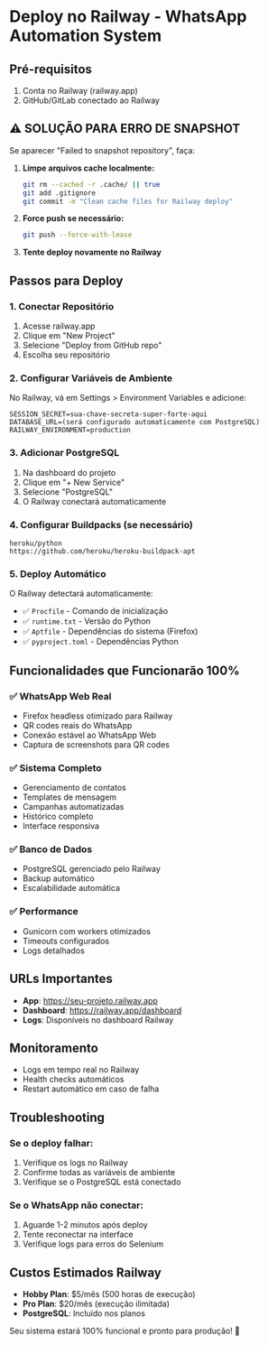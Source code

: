 # Deploy no Railway - WhatsApp Automation System

## Pré-requisitos
1. Conta no Railway (railway.app)
2. GitHub/GitLab conectado ao Railway

## ⚠️ SOLUÇÃO PARA ERRO DE SNAPSHOT

Se aparecer "Failed to snapshot repository", faça:

1. **Limpe arquivos cache localmente:**
   ```bash
   git rm --cached -r .cache/ || true
   git add .gitignore
   git commit -m "Clean cache files for Railway deploy"
   ```

2. **Force push se necessário:**
   ```bash
   git push --force-with-lease
   ```

3. **Tente deploy novamente no Railway**

## Passos para Deploy

### 1. Conectar Repositório
1. Acesse railway.app
2. Clique em "New Project"
3. Selecione "Deploy from GitHub repo"
4. Escolha seu repositório

### 2. Configurar Variáveis de Ambiente
No Railway, vá em Settings > Environment Variables e adicione:

```
SESSION_SECRET=sua-chave-secreta-super-forte-aqui
DATABASE_URL=(será configurado automaticamente com PostgreSQL)
RAILWAY_ENVIRONMENT=production
```

### 3. Adicionar PostgreSQL
1. Na dashboard do projeto
2. Clique em "+ New Service"
3. Selecione "PostgreSQL"
4. O Railway conectará automaticamente

### 4. Configurar Buildpacks (se necessário)
```
heroku/python
https://github.com/heroku/heroku-buildpack-apt
```

### 5. Deploy Automático
O Railway detectará automaticamente:
- ✅ `Procfile` - Comando de inicialização
- ✅ `runtime.txt` - Versão do Python
- ✅ `Aptfile` - Dependências do sistema (Firefox)
- ✅ `pyproject.toml` - Dependências Python

## Funcionalidades que Funcionarão 100%

### ✅ WhatsApp Web Real
- Firefox headless otimizado para Railway
- QR codes reais do WhatsApp
- Conexão estável ao WhatsApp Web
- Captura de screenshots para QR codes

### ✅ Sistema Completo
- Gerenciamento de contatos
- Templates de mensagem
- Campanhas automatizadas
- Histórico completo
- Interface responsiva

### ✅ Banco de Dados
- PostgreSQL gerenciado pelo Railway
- Backup automático
- Escalabilidade automática

### ✅ Performance
- Gunicorn com workers otimizados
- Timeouts configurados
- Logs detalhados

## URLs Importantes
- **App**: https://seu-projeto.railway.app
- **Dashboard**: https://railway.app/dashboard
- **Logs**: Disponíveis no dashboard Railway

## Monitoramento
- Logs em tempo real no Railway
- Health checks automáticos
- Restart automático em caso de falha

## Troubleshooting

### Se o deploy falhar:
1. Verifique os logs no Railway
2. Confirme todas as variáveis de ambiente
3. Verifique se o PostgreSQL está conectado

### Se o WhatsApp não conectar:
1. Aguarde 1-2 minutos após deploy
2. Tente reconectar na interface
3. Verifique logs para erros do Selenium

## Custos Estimados Railway
- **Hobby Plan**: $5/mês (500 horas de execução)
- **Pro Plan**: $20/mês (execução ilimitada)
- **PostgreSQL**: Incluído nos planos

Seu sistema estará 100% funcional e pronto para produção! 🚀